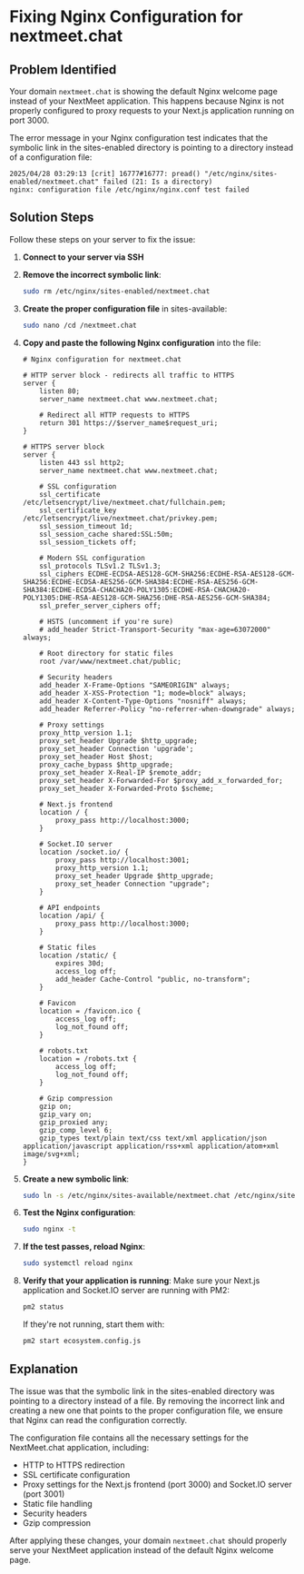 # Fixing Nginx Configuration for nextmeet.chat

## Problem Identified

Your domain `nextmeet.chat` is showing the default Nginx welcome page instead of your NextMeet application. This happens because Nginx is not properly configured to proxy requests to your Next.js application running on port 3000.

The error message in your Nginx configuration test indicates that the symbolic link in the sites-enabled directory is pointing to a directory instead of a configuration file:

```
2025/04/28 03:29:13 [crit] 16777#16777: pread() "/etc/nginx/sites-enabled/nextmeet.chat" failed (21: Is a directory)
nginx: configuration file /etc/nginx/nginx.conf test failed
```

## Solution Steps

Follow these steps on your server to fix the issue:

1. **Connect to your server via SSH**

2. **Remove the incorrect symbolic link**:
   ```bash
   sudo rm /etc/nginx/sites-enabled/nextmeet.chat
   ```

3. **Create the proper configuration file** in sites-available:
   ```bash
   sudo nano /cd /nextmeet.chat
   ```

4. **Copy and paste the following Nginx configuration** into the file:
   ```nginx
   # Nginx configuration for nextmeet.chat

   # HTTP server block - redirects all traffic to HTTPS
   server {
       listen 80;
       server_name nextmeet.chat www.nextmeet.chat;
       
       # Redirect all HTTP requests to HTTPS
       return 301 https://$server_name$request_uri;
   }

   # HTTPS server block
   server {
       listen 443 ssl http2;
       server_name nextmeet.chat www.nextmeet.chat;

       # SSL configuration
       ssl_certificate /etc/letsencrypt/live/nextmeet.chat/fullchain.pem;
       ssl_certificate_key /etc/letsencrypt/live/nextmeet.chat/privkey.pem;
       ssl_session_timeout 1d;
       ssl_session_cache shared:SSL:50m;
       ssl_session_tickets off;

       # Modern SSL configuration
       ssl_protocols TLSv1.2 TLSv1.3;
       ssl_ciphers ECDHE-ECDSA-AES128-GCM-SHA256:ECDHE-RSA-AES128-GCM-SHA256:ECDHE-ECDSA-AES256-GCM-SHA384:ECDHE-RSA-AES256-GCM-SHA384:ECDHE-ECDSA-CHACHA20-POLY1305:ECDHE-RSA-CHACHA20-POLY1305:DHE-RSA-AES128-GCM-SHA256:DHE-RSA-AES256-GCM-SHA384;
       ssl_prefer_server_ciphers off;

       # HSTS (uncomment if you're sure)
       # add_header Strict-Transport-Security "max-age=63072000" always;

       # Root directory for static files
       root /var/www/nextmeet.chat/public;

       # Security headers
       add_header X-Frame-Options "SAMEORIGIN" always;
       add_header X-XSS-Protection "1; mode=block" always;
       add_header X-Content-Type-Options "nosniff" always;
       add_header Referrer-Policy "no-referrer-when-downgrade" always;

       # Proxy settings
       proxy_http_version 1.1;
       proxy_set_header Upgrade $http_upgrade;
       proxy_set_header Connection 'upgrade';
       proxy_set_header Host $host;
       proxy_cache_bypass $http_upgrade;
       proxy_set_header X-Real-IP $remote_addr;
       proxy_set_header X-Forwarded-For $proxy_add_x_forwarded_for;
       proxy_set_header X-Forwarded-Proto $scheme;

       # Next.js frontend
       location / {
           proxy_pass http://localhost:3000;
       }

       # Socket.IO server
       location /socket.io/ {
           proxy_pass http://localhost:3001;
           proxy_http_version 1.1;
           proxy_set_header Upgrade $http_upgrade;
           proxy_set_header Connection "upgrade";
       }

       # API endpoints
       location /api/ {
           proxy_pass http://localhost:3000;
       }

       # Static files
       location /static/ {
           expires 30d;
           access_log off;
           add_header Cache-Control "public, no-transform";
       }

       # Favicon
       location = /favicon.ico {
           access_log off;
           log_not_found off;
       }

       # robots.txt
       location = /robots.txt {
           access_log off;
           log_not_found off;
       }

       # Gzip compression
       gzip on;
       gzip_vary on;
       gzip_proxied any;
       gzip_comp_level 6;
       gzip_types text/plain text/css text/xml application/json application/javascript application/rss+xml application/atom+xml image/svg+xml;
   }
   ```

5. **Create a new symbolic link**:
   ```bash
   sudo ln -s /etc/nginx/sites-available/nextmeet.chat /etc/nginx/sites-enabled/
   ```

6. **Test the Nginx configuration**:
   ```bash
   sudo nginx -t
   ```

7. **If the test passes, reload Nginx**:
   ```bash
   sudo systemctl reload nginx
   ```

8. **Verify that your application is running**:
   Make sure your Next.js application and Socket.IO server are running with PM2:
   ```bash
   pm2 status
   ```

   If they're not running, start them with:
   ```bash
   pm2 start ecosystem.config.js
   ```

## Explanation

The issue was that the symbolic link in the sites-enabled directory was pointing to a directory instead of a file. By removing the incorrect link and creating a new one that points to the proper configuration file, we ensure that Nginx can read the configuration correctly.

The configuration file contains all the necessary settings for the NextMeet.chat application, including:
- HTTP to HTTPS redirection
- SSL certificate configuration
- Proxy settings for the Next.js frontend (port 3000) and Socket.IO server (port 3001)
- Static file handling
- Security headers
- Gzip compression

After applying these changes, your domain `nextmeet.chat` should properly serve your NextMeet application instead of the default Nginx welcome page.